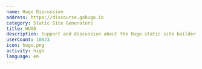 ```yaml
---
name: Hugo Discussion
address: https://discourse.gohugo.io
category: Static Site Generators
title: HUGO
description: Support and discussion about the Hugo static site builder.
userCount: 10823
icon: hugo.png
activity: high
language: en
---
```

